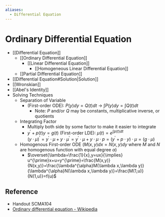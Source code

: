 ```yaml
---
aliases:
  - Differential Equation
---
```


# Ordinary Differential Equation

- [[Differential Equation]]
	- [[Ordinary Differential Equation]]
		- [[Linear Differential Equation]]
			- [[Homogeneous Linear Differential Equation]]
	- [[Partial Differential Equation]]
- [[Differential Equation#Solution|Solution]]
- [[Wronskian]]
- [[Abel's Identity]]
- Solving Techniques
	- Separation of Variable
		- (First-order ODE): $P(y)dy=Q(t)dt$ → $\int P(y)dy = \int Q(t)dt$
			- Note: $P$ and/or $Q$ may be constants, multiplicative inverse, or quotients
	- Integrating Factor
		- Multiply both side by some factor to make it easier to integrate
		- $y^{\prime}+p(t)y=g(t)$ (First-order LDE): $\mu(t)=e^{\int p(t) dt}$  
		  $(y\cdot\mu)^{\prime}=y^{\prime}\cdot\mu+y\cdot\mu^{\prime}=y^{\prime}\cdot\mu+y\cdot\mu\cdot p=(y^{\prime}+p\cdot y)\cdot \mu=(g\cdot\mu)$
	- Homogenous First-order ODE ($M(x,y)dx=N(x,y)dy$ where $M$ and $N$ are homogenous function with equal degree $\alpha$)
		- $\overset{\lambda=\frac{1}{x},y=ux}{\implies} u^{\prime}x+u=y^{\prime}=\frac{M(x,y)}{N(x,y)}=\frac{\lambda^{\alpha}M(\lambda x,\lambda y)}{\lambda^{\alpha}N(\lambda x,\lambda y)}=\frac{M(1,u)}{N(1,u)}=f(u)$

## Reference

- Handout SCMA104
- [Ordinary differential equation - Wikipedia](https://en.wikipedia.org/wiki/Ordinary_differential_equation#Summary_of_exact_solutions)
